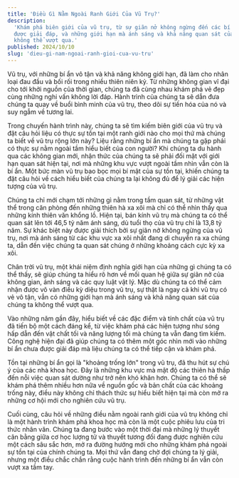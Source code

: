 ```yaml
---
title: 'Điều Gì Nằm Ngoài Ranh Giới Của Vũ Trụ?'
description:
  'Khám phá biên giới của vũ trụ, từ sự giãn nở không ngừng đến các bí ẩn chưa
  được giải đáp, và những giới hạn mà ánh sáng và khả năng quan sát của chúng ta
  không thể vượt qua.'
published: 2024/10/10
slug: 'dieu-gi-nam-ngoai-ranh-gioi-cua-vu-tru'
---
```


Vũ trụ, với những bí ẩn vô tận và khả năng không giới hạn, đã làm cho nhân loại
đau đầu và bối rối trong nhiều thiên niên kỷ. Từ những không gian vĩ đại cho tới
khởi nguồn của thời gian, chúng ta đã cùng nhau khám phá vẻ đẹp cùng những nghi
vấn không lời đáp. Hành trình của chúng ta sẽ dẫn đưa chúng ta quay về buổi bình
minh của vũ trụ, theo dõi sự tiến hóa của nó và suy ngẫm về tương lai.

Trong chuyến hành trình này, chúng ta sẽ tìm kiếm biên giới của vũ trụ và đặt
câu hỏi liệu có thực sự tồn tại một ranh giới nào cho mọi thứ mà chúng ta biết
về vũ trụ rộng lớn này? Liệu rằng những bí ẩn mà chúng ta gặp phải có thực sự
nằm ngoài tầm hiểu biết của con người? Khi chúng ta du hành qua các không gian
mới, nhận thức của chúng ta sẽ phải đối mặt với giới hạn quan sát hiện tại, nơi
mà những khu vực vượt ngoài tầm nhìn vẫn còn là bí ẩn. Một bức màn vũ trụ bao
bọc mọi bí mật của sự tồn tại, khiến chúng ta đặt câu hỏi về cách hiểu biết của
chúng ta lại không đủ để lý giải các hiện tượng của vũ trụ.

Chúng ta chỉ mới chạm tới những gì nằm trong tầm quan sát, từ những vật thể
trong căn phòng đến những thiên hà xa xôi mà chỉ có thể nhìn thấy qua những kính
thiên văn khổng lồ. Hiện tại, bán kính vũ trụ mà chúng ta có thể quan sát lên
tới 46,5 tỷ năm ánh sáng, dù tuổi thọ của vũ trụ chỉ là 13,8 tỷ năm. Sự khác
biệt này được giải thích bởi sự giãn nở không ngừng của vũ trụ, nơi mà ánh sáng
từ các khu vực xa xôi nhất đang di chuyển ra xa chúng ta, dẫn đến việc chúng ta
quan sát chúng ở những khoảng cách cực kỳ xa xôi.

Chân trời vũ trụ, một khái niệm định nghĩa giới hạn của những gì chúng ta có thể
thấy, sẽ giúp chúng ta hiểu rõ hơn về mối quan hệ giữa sự giãn nở của không
gian, ánh sáng và các quy luật vật lý. Mặc dù chúng ta có thể cảm nhận được vô
vàn điều kỳ diệu trong vũ trụ, sự thật là ngay cả khi vũ trụ có vẻ vô tận, vẫn
có những giới hạn mà ánh sáng và khả năng quan sát của chúng ta không thể vượt
qua.

Vào những năm gần đây, hiểu biết về các đặc điểm và tính chất của vũ trụ đã tiến
bộ một cách đáng kể, từ việc khám phá các hiện tượng như sóng hấp dẫn đến vật
chất tối và năng lượng tối mà chúng ta vẫn đang tìm kiếm. Công nghệ hiện đại đã
giúp chúng ta có thêm một góc nhìn mới vào những bí ẩn chưa được giải đáp mà
liệu chúng ta có thể tiếp cận và khám phá.

Tồn tại những bí ẩn gọi là "khoảng trống lớn" trong vũ trụ, đã thu hút sự chú ý
của các nhà khoa học. Đây là những khu vực mà mật độ các thiên hà thấp đến nỗi
việc quan sát dường như trở nên khó khăn hơn. Chúng ta có thể sẽ khám phá thêm
nhiều hơn nữa về nguồn gốc và bản chất của các khoảng trống này, điều này không
chỉ thách thức sự hiểu biết hiện tại mà còn mở ra những cơ hội mới cho nghiên
cứu vũ trụ.

Cuối cùng, câu hỏi về những điều nằm ngoài ranh giới của vũ trụ không chỉ là một
hành trình khám phá khoa học mà còn là một cuộc phiêu lưu của tri thức nhân văn.
Chúng ta đang bước vào một thời đại mà những lý thuyết cân bằng giữa cơ học
lượng tử và thuyết tương đối đang được nghiên cứu một cách sâu sắc hơn, mở ra
đường hướng mới cho những khám phá ngoài sự tồn tại của chính chúng ta. Mọi thứ
vẫn đang chờ đợi chúng ta lý giải, nhưng một điều chắc chắn rằng cuộc hành trình
đến những bí ẩn vẫn còn vượt xa tầm tay.
